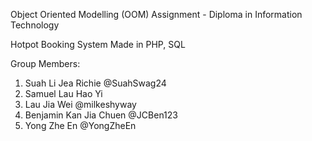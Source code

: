 Object Oriented Modelling (OOM) Assignment - Diploma in Information Technology

Hotpot Booking System
Made in PHP, SQL

Group Members:
1. Suah Li Jea Richie @SuahSwag24
2. Samuel Lau Hao Yi
3. Lau Jia Wei @milkeshyway
4. Benjamin Kan Jia Chuen @JCBen123
5. Yong Zhe En @YongZheEn
